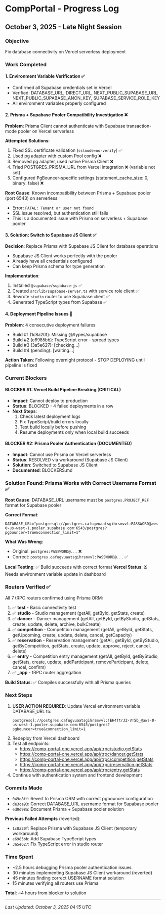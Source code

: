 # CompPortal - Progress Log

## October 3, 2025 - Late Night Session

### Objective
Fix database connectivity on Vercel serverless deployment

### Work Completed

#### 1. Environment Variable Verification ✅
- Confirmed all Supabase credentials set in Vercel
- Verified: DATABASE_URL, DIRECT_URL, NEXT_PUBLIC_SUPABASE_URL, NEXT_PUBLIC_SUPABASE_ANON_KEY, SUPABASE_SERVICE_ROLE_KEY
- All environment variables properly configured

#### 2. Prisma + Supabase Pooler Compatibility Investigation ❌
**Problem**: Prisma Client cannot authenticate with Supabase transaction-mode pooler on Vercel serverless

**Attempted Solutions**:
1. Fixed SSL certificate validation (`sslmode=no-verify`) ✅
2. Used pg adapter with custom Pool config ❌
3. Removed pg adapter, used native Prisma Client ❌
4. Tried POSTGRES_PRISMA_URL from Vercel integration ❌ (variable not set)
5. Configured PgBouncer-specific settings (statement_cache_size: 0, binary: false) ❌

**Root Cause**: Known incompatibility between Prisma + Supabase pooler (port 6543) on serverless
- Error: `FATAL: Tenant or user not found`
- SSL issue resolved, but authentication still fails
- This is a documented issue with Prisma on serverless + Supabase pooler

#### 3. Solution: Switch to Supabase JS Client ✅
**Decision**: Replace Prisma with Supabase JS Client for database operations
- Supabase JS Client works perfectly with the pooler
- Already have all credentials configured
- Can keep Prisma schema for type generation

**Implementation**:
1. Installed `@supabase/supabase-js` ✅
2. Created `src/lib/supabase-server.ts` with service role client ✅
3. Rewrote `studio` router to use Supabase client ✅
4. Generated TypeScript types from Supabase ✅

#### 4. Deployment Pipeline Issues 🔴
**Problem**: 4 consecutive deployment failures
- Build #1 (1c8a20f): Missing @/types/supabase
- Build #2 (e6985bb): TypeScript error - spread types
- Build #3 (3a5e627): [checking...]
- Build #4 (pending): [waiting...]

**Action Taken**: Following overnight protocol - STOP DEPLOYING until pipeline is fixed

### Current Blockers

#### BLOCKER #1: Vercel Build Pipeline Breaking (CRITICAL)
- **Impact**: Cannot deploy to production
- **Status**: BLOCKED - 4 failed deployments in a row
- **Next Steps**:
  1. Check latest deployment logs
  2. Fix TypeScript/build errors locally
  3. Test build locally before pushing
  4. Resume deployments only when local build succeeds

#### BLOCKER #2: Prisma Pooler Authentication (DOCUMENTED)
- **Impact**: Cannot use Prisma on Vercel serverless
- **Status**: RESOLVED via workaround (Supabase JS Client)
- **Solution**: Switched to Supabase JS Client
- **Documented**: BLOCKERS.md

### Solution Found: Prisma Works with Correct Username Format ✅

**Root Cause**: DATABASE_URL username must be `postgres.PROJECT_REF` format for Supabase pooler

**Correct Format**:
```
DATABASE_URL="postgresql://postgres.cafugvuaatsgihrsmvvl:PASSWORD@aws-0-us-west-1.pooler.supabase.com:6543/postgres?pgbouncer=true&connection_limit=1"
```

**What Was Wrong**:
- Original: `postgres:PASSWORD@...` ❌
- Correct: `postgres.cafugvuaatsgihrsmvvl:PASSWORD@...` ✅

**Local Testing**: ✅ Build succeeds with correct format
**Vercel Status**: ⏳ Needs environment variable update in dashboard

### Routers Verified ✅

All 7 tRPC routers confirmed using Prisma ORM:
1. ✅ **test** - Basic connectivity test
2. ✅ **studio** - Studio management (getAll, getById, getStats, create)
3. ✅ **dancer** - Dancer management (getAll, getById, getByStudio, getStats, create, update, delete, archive, bulkCreate)
4. ✅ **competition** - Competition management (getAll, getById, getStats, getUpcoming, create, update, delete, cancel, getCapacity)
5. ✅ **reservation** - Reservation management (getAll, getById, getByStudio, getByCompetition, getStats, create, update, approve, reject, cancel, delete)
6. ✅ **entry** - Competition entry management (getAll, getById, getByStudio, getStats, create, update, addParticipant, removeParticipant, delete, cancel, confirm)
7. ✅ **_app** - tRPC router aggregation

**Build Status**: ✅ Compiles successfully with all Prisma queries

### Next Steps
1. **USER ACTION REQUIRED**: Update Vercel environment variable DATABASE_URL to:
   ```
   postgresql://postgres.cafugvuaatsgihrsmvvl:!EH4TtrJ2-V!5b_@aws-0-us-west-1.pooler.supabase.com:6543/postgres?pgbouncer=true&connection_limit=1
   ```
2. Redeploy from Vercel dashboard
3. Test all endpoints:
   - https://comp-portal-one.vercel.app/api/trpc/studio.getStats
   - https://comp-portal-one.vercel.app/api/trpc/dancer.getStats
   - https://comp-portal-one.vercel.app/api/trpc/competition.getStats
   - https://comp-portal-one.vercel.app/api/trpc/reservation.getStats
   - https://comp-portal-one.vercel.app/api/trpc/entry.getStats
4. Continue with authentication system and frontend development

### Commits Made
- `049e8ff`: Revert to Prisma ORM with correct pgbouncer configuration
- `de3ca93`: Correct DATABASE_URL username format for Supabase pooler
- `ed0d98a`: Document Prisma + Supabase pooler solution

**Previous Failed Attempts** (reverted):
- `1c8a20f`: Replace Prisma with Supabase JS Client (temporary workaround)
- `e6985bb`: Add Supabase TypeScript types
- `3a5e627`: Fix TypeScript error in studio router

### Time Spent
- ~2.5 hours debugging Prisma pooler authentication issues
- 30 minutes implementing Supabase JS Client workaround (reverted)
- 45 minutes finding correct USERNAME format solution
- 15 minutes verifying all routers use Prisma

**Total**: ~4 hours from blocker to solution

---

*Last Updated: October 3, 2025 04:15 UTC*
